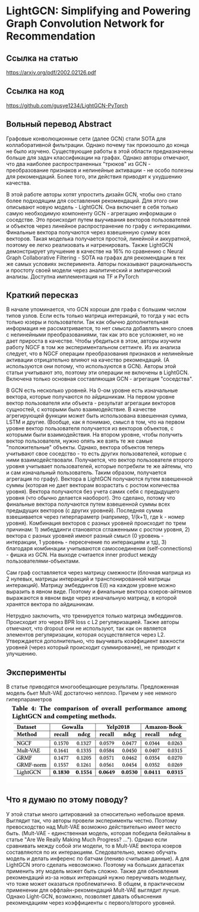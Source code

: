 # LightGCN: Simplifying and Powering Graph Convolution Network for Recommendation

## Ссылка на статью
https://arxiv.org/pdf/2002.02126.pdf

## Ссылка на код
https://github.com/gusye1234/LightGCN-PyTorch

## Вольный перевод Abstract
Графовые конволюционные сети (далее GCN) стали SOTA для коллаборативной фильтрации. Однако почему так произошло до конца не было изучено. Существующие работы в этой области предназначены больше для задач классификации на графах. Однако авторы отмечают, что два наиболее распространенных "трюков" из GCN - преобразование признаков и нелинейные активации - не особо полезны для рекомендаций. Более того, эти действия приводят к ухудшению качества.

В этой работе авторы хотят упростить дизайн GCN, чтобы оно стало более подходящим для составления рекомендаций. Для этого они описывают новую модель - LightGCN. Она включает в себя только самую необходимую компоненту GCN - агрегацию информации о соседстве. Это происходит путем выучивания векторов пользователей и объектов через линейное распространение по графу с интеракциями. Финальные вектора получаются через взвешенную сумму всех векторов. Такая моделька получается простой, линейной и аккуратной, поэтому ее легко реализовать и натренировать. Также LightGCN демонстрирует улучшение в качестве на 16% по сравнению с Neural Graph Collaborative Filtering - SOTA на графах для рекомендации в тех же самых условиях эксперимента. Авторы показывают рациональность и простоту своей модели через аналитический и эмпирический анализы. Доступна имплементация на TF и PyTorch

## Краткий пересказ
В начале упоминается, что GCN хороши для графа с большим числом типов узлов. Если есть только матрица интеракций, то тогда у нас есть только юзеры и пользователи. Так как обычно дополнительная информация не рассматривается, то нет смысла добавлять много слоев с нелинейными преобразованиями, так как это все усложняет, но не дает прироста в качестве. Чтобы убедиться в этом, авторы изучили работу NGCF в том же экспериментальном сеттинге. Из их анализа следует, что в NGCF операции преобразования признаков и нелинейные активации отрицательно влияют на качество рекомендаций. (А используются они потому, что используются в GCN). Авторы этой статьи учитывают это, поэтому эти операции не включены в LightGCN. Включена только основная составляющая GCN - агрегация "соседства".

В GCN есть несколько уровней. На 0-ом уровне есть изначальные вектора, которые получаются по айдишникам. На первом уровне вектор пользователя или объекта - результат агрегации векторов сущностей, с которыми было взаимодействие. В качестве агрегирующей функции может быть использована взвешенная сумма, LSTM и другие.
(Вообще, как я понимаю, смысл в том, что на первом уровне вектор пользователя  получается из векторов объектов, с которыми были взаимодействия. На втором уровне, чтобы получить вектор пользователя, нужно опять же взять те же самые "положительные" объекты. Однако, вектора объектов теперь учитывают свое соседство - то есть других пользователей, которые с ними взаимодействовали. Получается, что вектор пользователя второго уровня учитывает пользователей, которые потребили те же айтемы, что и сам изначальный пользователь. Таким образом, получается агрегация по графу).
Вектора в LightGCN получаются путем взвешенной суммы (которая не дает векторам возрастать с ростом количества уровня). Вектора получаются без учета самих себя с предыдущего уровня (что обычно делается наоборот). Это сделано, потому что финальные вектора получаются путем взвешенной суммы всех предыдущих векторов (с других уровней). Последняя сумма взвешивается через гиперпараметр (например, 1/(k+1), где k - номер уровня). Комбинация векторов с разных уровней происходит по трем причинам: 1) эмбеддинги становятся сглаженными с ростом уровня, 2) вектора с разных уровней имеют разный смысл (0 уровень - интеракции, 1 уровень - пересечение по интеракциям и тд), 3) благодаря комбинации учитываются самосоединения (self-connections) - фишка из GCN. На выходе считается  inner product между пользователями-объектами.

Сам граф составляется через матрицу смежности (блочная матрица из 2 нулевых, матрицы интеракций и транспонированной матрицы интеракций). Матрицу эмбеддингов E(l) на каждом уровне можно выразить в явном виде. Поэтому и финальные вектора юзеров-айтемов выражаются в явном виде через изначальную матрицу, в которой хранятся вектора по айдишникам.

Нетрудно заключить, что тренируется только матрица эмбеддингов. Происходит это через BPR loss c L2 регуляризацией. Также авторы отмечают, что dropout они не используют, так как он является элементов регуляризации, которая осуществляется через L2. Утверждается дополнительно, что выучивать коэффициент важности уровней (через который происходит суммирование), не приводит к улучшению.

## Эксперименты

В статье приводятся многообещающие результаты. Предложенная модель бьет Mult-VAE достаточно неплохо. Причем у нее немного гиперпараметров
![Картинка 1](https://github.com/fotol1/RecSysPapersReviews/blob/master/images/lightgcn.png)

## Что я думаю по этому поводу?

У этой статьи много цитирований за относительно небольшое время. Выглядит так, что авторы провели эксперименты честно. Поэтому превосходство над Mult-VAE возможно действительно имеет место быть. (Mult-VAE - единственная модель, которая победила бейзлайны в статье "Are We Really Making Much Progress? ..."). Однако если сравнивать между собой эти модели, то в Mult-VAE вектора юзеров составляются по их интеракциям. Следовательно, можно обучать модель и делать инференс по батчам (лениво считывая данные). А для LightGCN этого сделать невозможно. Поэтому на больших датасетах применить эту модель может быть сложно. Также для обновления рекомендаций из-за новых интеракций нужно переучивать модельку, что тоже может оказаться проблематично. В общем, в практическом применении для оффлайн-рекомендаций Mult-VAE выглядит лучше. Однако Light-GCN, возможно, позволяет давать объяснения рекомендациям через коэффициенты с первого/второго уровней.
